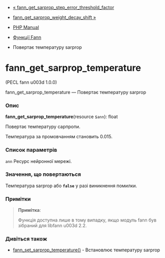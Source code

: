 - [« fann_get_sarprop_step_error_threshold_factor](function.fann-get-sarprop-step-error-threshold-factor.md)
- [fann_get_sarprop_weight_decay_shift »](function.fann-get-sarprop-weight-decay-shift.md)

- [PHP Manual](index.md)
- [Функції Fann](ref.fann.md)
- Повертає температуру sarprop

# fann_get_sarprop_temperature

(PECL fann u003d 1.0.0)

fann_get_sarprop_temperature — Повертає температуру sarprop

### Опис

**fann_get_sarprop_temperature**(resource `$ann`): float

Повертає температуру сарпропи.

Температура за промовчанням становить 0.015.

### Список параметрів

`ann`
Ресурс нейронної мережі.

### Значення, що повертаються

Температура sarprop або **`false`** у разі виникнення помилки.

### Примітки

> **Примітка**:
>
> Функція доступна лише в тому випадку, якщо модуль fann був зібраний для
> libfann u003d 2.2.

### Дивіться також

- [fann_set_sarprop_temperature()](function.fann-set-sarprop-temperature.md) -
Встановлює температуру sarprop
